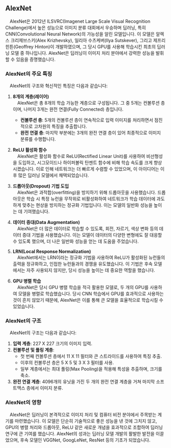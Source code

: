 ## AlexNet

&emsp;AlexNet은 2012년 ILSVRC(Imagenet Large Scale Visual Recognition Challenge)에서 높은 성능으로 이미지 분류 대회에서 우승하며 딥러닝, 특히 CNN(Convolutional Neural Network)의 가능성을 알린 모델입니다. 이 모델은 알렉스 크리제브스키(Alex Krizhevsky), 일리아 수츠케버(Ilya Sutskever), 그리고 제프리 힌튼(Geoffrey Hinton)이 개발하였으며, 그 당시 GPU를 사용해 학습시킨 최초의 딥러닝 모델 중 하나입니다. AlexNet은 딥러닝이 이미지 처리 분야에서 강력한 성능을 발휘할 수 있음을 증명했습니다.

### AlexNet의 주요 특징
&emsp;AlexNet의 구조와 혁신적인 특징은 다음과 같습니다:

1. **8개의 계층(레이어)**  
   &emsp;AlexNet은 총 8개의 학습 가능한 계층으로 구성됩니다. 그 중 5개는 컨볼루션 층이며, 나머지 3개는 완전 연결(Fully Connected) 층입니다.
   - **컨볼루션 층**: 5개의 컨볼루션 층이 연속적으로 입력 이미지를 처리하면서 점진적으로 고차원의 특징을 추출합니다.
   - **완전 연결 층**: 마지막 부분에는 3개의 완전 연결 층이 있어 최종적으로 이미지 분류를 수행합니다.

2. **ReLU 활성화 함수**  
   &emsp;AlexNet은 활성화 함수로 ReLU(Rectified Linear Unit)를 사용하여 비선형성을 도입하고, 시그모이드나 하이퍼볼릭 탄젠트 함수에 비해 학습 속도를 크게 향상시켰습니다. 이로 인해 네트워크는 더 빠르게 수렴할 수 있었으며, 이 아이디어는 이후 많은 딥러닝 모델에서 채택되었습니다.

3. **드롭아웃(Dropout) 기법 도입**  
   &emsp;AlexNet은 과적합(overfitting)을 방지하기 위해 드롭아웃을 사용했습니다. 드롭아웃은 학습 시 특정 뉴런을 무작위로 비활성화하여 네트워크가 학습 데이터에 과도하게 맞추는 현상을 방지하는 정규화 기법입니다. 이는 모델의 일반화 성능을 높이는 데 기여했습니다.

4. **데이터 증대(Data Augmentation)**  
   &emsp;AlexNet은 더 많은 데이터로 학습할 수 있도록, 회전, 자르기, 색상 변화 등의 데이터 증대 기법을 사용했습니다. 이는 모델이 데이터의 다양한 변형에도 잘 대응할 수 있도록 했으며, 더 나은 일반화 성능을 얻는 데 도움을 주었습니다.

5. **LRN(Local Response Normalization)**  
   &emsp;AlexNet에서는 LRN이라는 정규화 기법을 사용하여 ReLU가 활성화된 뉴런들의 출력을 정규화하고, 인접한 뉴런들과의 경쟁을 유도했습니다. 이 기법은 후속 모델에서는 자주 사용되지 않지만, 당시 성능을 높이는 데 중요한 역할을 했습니다.

6. **GPU 병렬 학습**  
   &emsp;AlexNet은 당시 GPU 병렬 학습을 적극 활용한 모델로, 두 개의 GPU를 사용하여 모델을 병렬로 학습했습니다. 당시 CNN 학습에서 GPU를 효과적으로 사용하는 것이 흔치 않았기 때문에, AlexNet은 이를 통해 큰 모델을 효율적으로 학습시킬 수 있었습니다.

### AlexNet의 구조
&emsp;AlexNet의 구조는 다음과 같습니다:

   1. **입력 계층**: 227 X 227 크기의 이미지 입력.
   2. **컨볼루션 및 풀링 계층**: 
      - 첫 번째 컨볼루션 층에서 11 X 11 필터와 큰 스트라이드를 사용하여 특징 추출.
      - 이후의 컨볼루션 층은 5 X 5 및 3 X 3 필터를 사용.
      - 일부 계층에서는 최대 풀링(Max Pooling)을 적용해 특성을 추출하며, 크기를 축소.
   3. **완전 연결 계층**: 4096개의 유닛을 가진 두 개의 완전 연결 계층을 거쳐 마지막 소프트맥스 층에서 이미지 분류.

### AlexNet의 영향
&emsp;AlexNet은 딥러닝이 본격적으로 이미지 처리 및 컴퓨터 비전 분야에서 주목받는 계기를 마련했습니다. 이 모델은 단순히 기술적으로 좋은 성능을 낸 것에 그치지 않고, GPU의 병렬 처리와 드롭아웃, ReLU 같은 새로운 개념을 효과적으로 조합하여 딥러닝 연구에 큰 기여를 했습니다. AlexNet의 성과는 딥러닝 모델 개발의 활발한 발전을 이끌었으며, 후속 모델인 VGGNet, GoogLeNet, ResNet 등의 기초가 되었습니다.